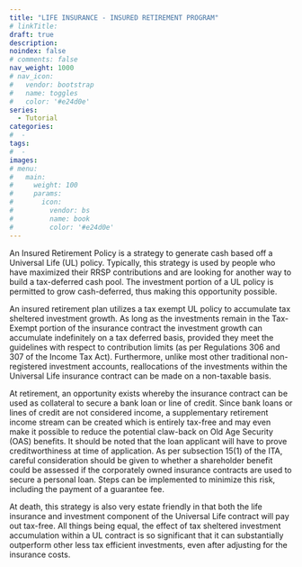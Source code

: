 ```yaml
---
title: "LIFE INSURANCE - INSURED RETIREMENT PROGRAM"
# linkTitle:
draft: true
description: 
noindex: false
# comments: false
nav_weight: 1000
# nav_icon:
#   vendor: bootstrap
#   name: toggles
#   color: '#e24d0e'
series:
  - Tutorial
categories:
#  - 
tags:
#  - 
images:
# menu:
#   main:
#     weight: 100
#     params:
#       icon:
#         vendor: bs
#         name: book
#         color: '#e24d0e'
---
```


An Insured Retirement Policy is a strategy to generate cash based off a Universal Life (UL) policy.  Typically, this strategy is used by people who have maximized their RRSP contributions and are looking for another way to build a tax-deferred cash pool.  The investment portion of a UL policy is permitted to grow cash-deferred, thus making this opportunity possible.
<!--more-->


An insured retirement plan utilizes a tax exempt UL policy to accumulate tax sheltered investment growth.  As long as the investments remain in the Tax-Exempt portion of the insurance contract the investment growth can accumulate indefinitely on a tax deferred basis, provided they meet the guidelines with respect to contribution limits (as per Regulations 306 and 307 of the Income Tax Act).  Furthermore, unlike most other traditional non-registered investment accounts, reallocations of the investments within the Universal Life insurance contract can be made on a non-taxable basis.

At retirement, an opportunity exists whereby the insurance contract can be used as collateral to secure a bank loan or line of credit.  Since bank loans or lines of credit are not considered income, a supplementary retirement income stream can be created which is entirely tax-free and may even make it possible to reduce the potential claw-back on Old Age Security (OAS) benefits.  It should be noted that the loan applicant will have to prove creditworthiness at time of application.  As per subsection 15(1) of the ITA, careful consideration should be given to whether a shareholder benefit could be assessed if the corporately owned insurance contracts are used to secure a personal loan.  Steps can be implemented to minimize this risk, including the payment of a guarantee fee.

At death, this strategy is also very estate friendly in that both the life insurance and investment component of the Universal Life contract will pay out tax-free.  All things being equal, the effect of tax sheltered investment accumulation within a UL contract is so significant that it can substantially outperform other less tax efficient investments, even after adjusting for the insurance costs.
